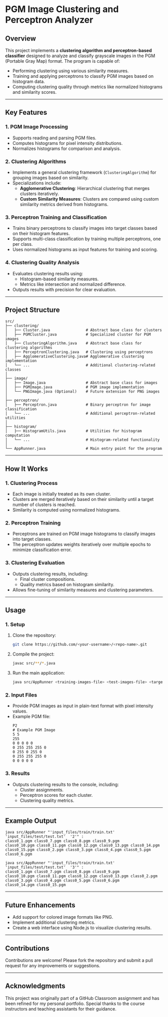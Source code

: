 
# PGM Image Clustering and Perceptron Analyzer

## Overview
This project implements a **clustering algorithm and perceptron-based classifier** designed to analyze and classify grayscale images in the PGM (Portable Gray Map) format. The program is capable of:

- Performing clustering using various similarity measures.
- Training and applying perceptrons to classify PGM images based on histogram data.
- Computing clustering quality through metrics like normalized histograms and similarity scores.

---

## Key Features

### 1. **PGM Image Processing**
- Supports reading and parsing PGM files.
- Computes histograms for pixel intensity distributions.
- Normalizes histograms for comparison and analysis.

### 2. **Clustering Algorithms**
- Implements a general clustering framework (`ClusteringAlgorithm`) for grouping images based on similarity.
- Specializations include:
  - **Agglomerative Clustering**: Hierarchical clustering that merges clusters iteratively.
  - **Custom Similarity Measures**: Clusters are compared using custom similarity metrics derived from histograms.

### 3. **Perceptron Training and Classification**
- Trains binary perceptrons to classify images into target classes based on their histogram features.
- Supports multi-class classification by training multiple perceptrons, one per class.
- Uses normalized histograms as input features for training and scoring.

### 4. **Clustering Quality Analysis**
- Evaluates clustering results using:
  - Histogram-based similarity measures.
  - Metrics like intersection and normalized difference.
- Outputs results with precision for clear evaluation.

---

## Project Structure

```
src/
├── clustering/
│   ├── Cluster.java                # Abstract base class for clusters
│   ├── PGMCluster.java             # Specialized cluster for PGM images
│   ├── ClusteringAlgorithm.java    # Abstract base class for clustering algorithms
│   ├── PerceptronClustering.java   # Clustering using perceptrons
│   ├── AgglomerativeClustering.java# Agglomerative clustering implementation
│   └── ...                         # Additional clustering-related classes
│
├── image/
│   ├── Image.java                  # Abstract base class for images
│   ├── PGMImage.java               # PGM image implementation
│   └── PNGImage.java (Optional)    # Future extension for PNG images
│
├── perceptron/
│   ├── Perceptron.java             # Binary perceptron for image classification
│   └── ...                         # Additional perceptron-related utilities
│
├── histogram/
│   ├── HistogramUtils.java         # Utilities for histogram computation
│   └── ...                         # Histogram-related functionality
│
└── AppRunner.java                  # Main entry point for the program
```

---

## How It Works

### 1. **Clustering Process**
- Each image is initially treated as its own cluster.
- Clusters are merged iteratively based on their similarity until a target number of clusters is reached.
- Similarity is computed using normalized histograms.

### 2. **Perceptron Training**
- Perceptrons are trained on PGM image histograms to classify images into target classes.
- The perceptron updates weights iteratively over multiple epochs to minimize classification error.

### 3. **Clustering Evaluation**
- Outputs clustering results, including:
  - Final cluster compositions.
  - Quality metrics based on histogram similarity.
- Allows fine-tuning of similarity measures and clustering parameters.

---

## Usage

### 1. **Setup**
1. Clone the repository:
   ```bash
   git clone https://github.com/<your-username>/<repo-name>.git
   ```
2. Compile the project:
   ```bash
   javac src/**/*.java
   ```
3. Run the main application:
   ```bash
   java src/AppRunner <training-images-file> <test-images-file> <target-num-clusters>
   ```

### 2. **Input Files**
- Provide PGM images as input in plain-text format with pixel intensity values.
- Example PGM file:
  ```
  P2
  # Example PGM Image
  5 5
  255
  0 0 0 0 0
  0 255 255 255 0
  0 255 0 255 0
  0 255 255 255 0
  0 0 0 0 0
  ```

### 3. **Results**
- Outputs clustering results to the console, including:
  - Cluster assignments.
  - Perceptron scores for each cluster.
  - Clustering quality metrics.

---

## Example Output
```
java src/AppRunner "'input_files/train/train.txt' 'input_files/test/test.txt'  '2'" :
class0_1.pgm class0_7.pgm class0_8.pgm class0_9.pgm 
class0_10.pgm class0_11.pgm class0_12.pgm class0_13.pgm class0_14.pgm class0_15.pgm class0_2.pgm class0_3.pgm class0_4.pgm class0_5.pgm class0_6.pgm

java src/AppRunner "'input_files/train/train.txt' 'input_files/test/test.txt'  '3'" :
class0_1.pgm class0_7.pgm class0_8.pgm class0_9.pgm 
class0_10.pgm class0_11.pgm class0_12.pgm class0_13.pgm class0_2.pgm class0_3.pgm class0_4.pgm class0_5.pgm class0_6.pgm 
class0_14.pgm class0_15.pgm
```

---

## Future Enhancements
- Add support for colored image formats like PNG.
- Implement additional clustering metrics.
- Create a web interface using Node.js to visualize clustering results.

---

## Contributions
Contributions are welcome! Please fork the repository and submit a pull request for any improvements or suggestions.

---

## Acknowledgments
This project was originally part of a GitHub Classroom assignment and has been refined for my personal portfolio. Special thanks to the course instructors and teaching assistants for their guidance.
